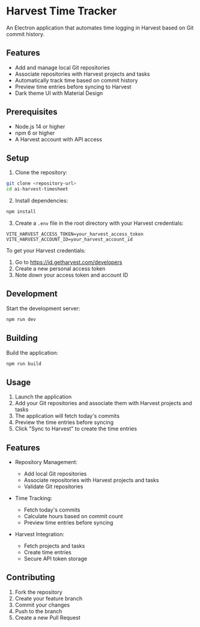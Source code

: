 # Harvest Time Tracker

An Electron application that automates time logging in Harvest based on Git commit history.

## Features

- Add and manage local Git repositories
- Associate repositories with Harvest projects and tasks
- Automatically track time based on commit history
- Preview time entries before syncing to Harvest
- Dark theme UI with Material Design

## Prerequisites

- Node.js 14 or higher
- npm 6 or higher
- A Harvest account with API access

## Setup

1. Clone the repository:
```bash
git clone <repository-url>
cd ai-harvest-timesheet
```

2. Install dependencies:
```bash
npm install
```

3. Create a `.env` file in the root directory with your Harvest credentials:
```
VITE_HARVEST_ACCESS_TOKEN=your_harvest_access_token
VITE_HARVEST_ACCOUNT_ID=your_harvest_account_id
```

To get your Harvest credentials:
1. Go to https://id.getharvest.com/developers
2. Create a new personal access token
3. Note down your access token and account ID

## Development

Start the development server:
```bash
npm run dev
```

## Building

Build the application:
```bash
npm run build
```

## Usage

1. Launch the application
2. Add your Git repositories and associate them with Harvest projects and tasks
3. The application will fetch today's commits
4. Preview the time entries before syncing
5. Click "Sync to Harvest" to create the time entries

## Features

- Repository Management:
  - Add local Git repositories
  - Associate repositories with Harvest projects and tasks
  - Validate Git repositories
  
- Time Tracking:
  - Fetch today's commits
  - Calculate hours based on commit count
  - Preview time entries before syncing
  
- Harvest Integration:
  - Fetch projects and tasks
  - Create time entries
  - Secure API token storage

## Contributing

1. Fork the repository
2. Create your feature branch
3. Commit your changes
4. Push to the branch
5. Create a new Pull Request 